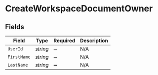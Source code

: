 # CreateWorkspaceDocumentOwner


## Fields

| Field              | Type               | Required           | Description        |
| ------------------ | ------------------ | ------------------ | ------------------ |
| `UserId`           | *string*           | :heavy_minus_sign: | N/A                |
| `FirstName`        | *string*           | :heavy_minus_sign: | N/A                |
| `LastName`         | *string*           | :heavy_minus_sign: | N/A                |